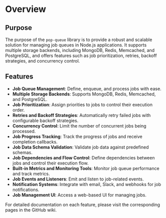 # Overview

## Purpose

The purpose of the `pop-queue` library is to provide a robust and scalable solution for managing job queues in Node.js applications. It supports multiple storage backends, including MongoDB, Redis, Memcached, and PostgreSQL, and offers features such as job prioritization, retries, backoff strategies, and concurrency control.

## Features

- **Job Queue Management**: Define, enqueue, and process jobs with ease.
- **Multiple Storage Backends**: Supports MongoDB, Redis, Memcached, and PostgreSQL.
- **Job Prioritization**: Assign priorities to jobs to control their execution order.
- **Retries and Backoff Strategies**: Automatically retry failed jobs with configurable backoff strategies.
- **Concurrency Control**: Limit the number of concurrent jobs being processed.
- **Job Progress Tracking**: Track the progress of jobs and receive completion callbacks.
- **Job Data Schema Validation**: Validate job data against predefined schemas.
- **Job Dependencies and Flow Control**: Define dependencies between jobs and control their execution flow.
- **Built-in Metrics and Monitoring Tools**: Monitor job queue performance and track metrics.
- **Job Events and Listeners**: Emit and listen to job-related events.
- **Notification Systems**: Integrate with email, Slack, and webhooks for job notifications.
- **Job Management UI**: Access a web-based UI for managing jobs.

For detailed documentation on each feature, please visit the corresponding pages in the GitHub wiki.
